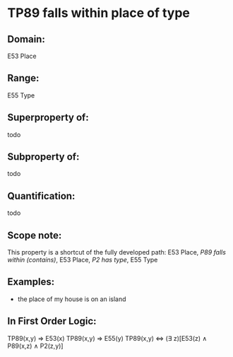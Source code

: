 # TP89 falls within place of type

## Domain: 

E53 Place

## Range: 

E55 Type

## Superproperty of: 

todo

## Subproperty of: 

todo

## Quantification: 

todo

## Scope note: 

This property is a shortcut of the fully developed path: E53 Place, _P89 falls within (contains)_, E53 Place, _P2 has type_, E55 Type

## Examples: 

* the place of my house is on an island

## In First Order Logic: 

TP89(x,y) ⇒ E53(x)
TP89(x,y) ⇒ E55(y)
TP89(x,y) ⇔ (∃ z)[E53(z) ∧ P89(x,z) ∧ P2(z,y)]

